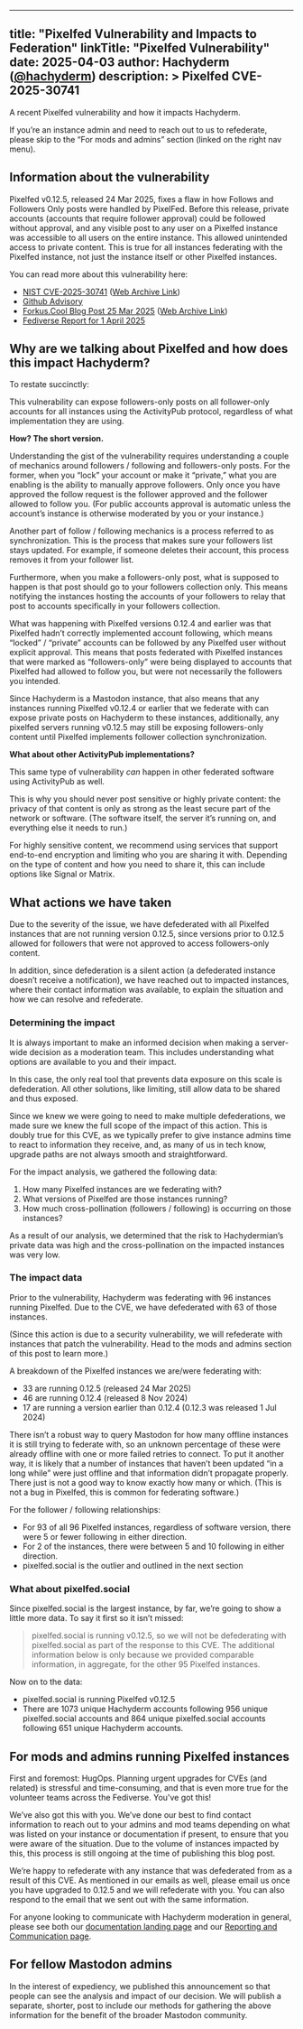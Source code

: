 
---
title: "Pixelfed Vulnerability and Impacts to Federation"
linkTitle: "Pixelfed Vulnerability"
date: 2025-04-03
author: Hachyderm ([@hachyderm](https://hachyderm.io/@hachyderm))
description: >
  Pixelfed CVE-2025-30741
---
A recent Pixelfed vulnerability and how it impacts Hachyderm.

If you’re an instance admin and need to reach out to us to refederate, please skip to the “For mods and admins” section (linked on the right nav menu).


## Information about the vulnerability

Pixelfed v0.12.5, released 24 Mar 2025, fixes a flaw in how Follows and Followers Only posts were handled by PixelFed. Before this release, private accounts (accounts that require follower approval) could be followed without approval, and any visible post to any user on a Pixelfed instance was accessible to all users on the entire instance. This allowed unintended access to private content. This is true for all instances federating with the Pixelfed instance, not just the instance itself or other Pixelfed instances.

You can read more about this vulnerability here:

* [NIST CVE-2025-30741](https://nvd.nist.gov/vuln/detail/CVE-2025-30741) ([Web Archive Link](https://web.archive.org/web/20250330013243/https://nvd.nist.gov/vuln/detail/CVE-2025-30741))
* [Github Advisory](https://github.com/advisories/GHSA-7287-grhx-542x)
* [Forkus.Cool Blog Post 25 Mar 2025](https://fokus.cool/2025/03/25/pixelfed-vulnerability.html) ([Web Archive Link](https://web.archive.org/web/20250329184426mp_/https://fokus.cool/2025/03/25/pixelfed-vulnerability.html))
* [Fediverse Report for 1 April 2025](https://fediversereport.com/fediverse-report-110/)


## Why are we talking about Pixelfed and how does this impact Hachyderm?

To restate succinctly:

This vulnerability can expose followers-only posts on all follower-only accounts for all instances using the ActivityPub protocol, regardless of what implementation they are using.

**How? The short version.**

Understanding the gist of the vulnerability requires understanding a couple of mechanics around followers / following and followers-only posts. For the former, when you “lock” your account or make it “private,” what you are enabling is the ability to manually approve followers. Only once you have approved the follow request is the follower approved and the follower allowed to follow you. (For public accounts approval is automatic unless the account’s instance is otherwise moderated by you or your instance.)

Another part of follow / following mechanics is a process referred to as synchronization. This is the process that makes sure your followers list stays updated. For example, if someone deletes their account, this process removes it from your follower list.

Furthermore, when you make a followers-only post, what is supposed to happen is that post should go to your followers collection only. This means notifying the instances hosting the accounts of your followers to relay that post to accounts specifically in your followers collection.

What was happening with Pixelfed versions 0.12.4 and earlier was that Pixelfed hadn’t correctly implemented account following, which means “locked” / “private” accounts can be followed by any Pixelfed user without explicit approval. This means that posts federated with Pixelfed instances that were marked as “followers-only” were being displayed to accounts that Pixelfed had allowed to follow you, but were not necessarily the followers you intended.

Since Hachyderm is a Mastodon instance, that also means that any instances running Pixelfed v0.12.4 or earlier that we federate with can expose private posts on Hachyderm to these instances, additionally, any pixelfed servers running v0.12.5 may still be exposing followers-only content until Pixelfed implements follower collection synchronization.

**What about other ActivityPub implementations?**

This same type of vulnerability *can* happen in other federated software using ActivityPub as well.

This is why you should never post sensitive or highly private content: the privacy of that content is only as strong as the least secure part of the network or software. (The software itself, the server it’s running on, and everything else it needs to run.)

For highly sensitive content, we recommend using services that support end-to-end encryption and limiting who you are sharing it with. Depending on the type of content and how you need to share it, this can include options like Signal or Matrix.


## What actions we have taken

Due to the severity of the issue, we have defederated with all Pixelfed instances that are not running version 0.12.5, since versions prior to 0.12.5 allowed for followers that were not approved to access followers-only content.

In addition, since defederation is a silent action (a defederated instance doesn’t receive a notification), we have reached out to impacted instances, where their contact information was available, to explain the situation and how we can resolve and refederate.

### Determining the impact

It is always important to make an informed decision when making a server-wide decision as a moderation team. This includes understanding what options are available to you and their impact.

In this case, the only real tool that prevents data exposure on this scale is defederation. All other solutions, like limiting, still allow data to be shared and thus exposed.

Since we knew we were going to need to make multiple defederations, we made sure we knew the full scope of the impact of this action. This is doubly true for this CVE, as we typically prefer to give instance admins time to react to information they receive, and, as many of us in tech know, upgrade paths are not always smooth and straightforward.

For the impact analysis, we gathered the following data:

1. How many Pixelfed instances are we federating with?
2. What versions of Pixelfed are those instances running?
3. How much cross-pollination (followers / following) is occurring on those instances?

As a result of our analysis, we determined that the risk to Hachydermian’s private data was high and the cross-pollination on the impacted instances was very low.


### The impact data

Prior to the vulnerability, Hachyderm was federating with 96 instances running Pixelfed. Due to the CVE, we have defederated with 63 of those instances.

(Since this action is due to a security vulnerability, we will refederate with instances that patch the vulnerability. Head to the mods and admins section of this post to learn more.)

A breakdown of the Pixelfed instances we are/were federating with:

* 33 are running 0.12.5 (released 24 Mar 2025)
* 46 are running 0.12.4 (released 8 Nov 2024)
* 17 are running a version earlier than 0.12.4 (0.12.3 was released 1 Jul 2024)

There isn’t a robust way to query Mastodon for how many offline instances it is still trying to federate with, so an unknown percentage of these were already offline with one or more failed retries to connect. To put it another way, it is likely that a number of instances that haven’t been updated “in a long while” were just offline and that information didn’t propagate properly. There just is not a good way to know exactly how many or which. (This is not a bug in Pixelfed, this is common for federating software.)

For the follower / following relationships:

* For 93 of all 96 Pixelfed instances, regardless of software version, there were 5 or fewer following in either direction.
* For 2 of the instances, there were between 5 and 10 following in either direction.
* pixelfed.social is the outlier and outlined in the next section


### What about pixelfed.social

Since pixelfed.social is the largest instance, by far, we’re going to show a little more data. To say it first so it isn’t missed:

> pixelfed.social is running v0.12.5, so we will not be defederating with pixelfed.social as part of the response to this CVE. The additional information below is only because we provided comparable information, in aggregate, for the other 95 Pixelfed instances.

Now on to the data:

* pixelfed.social is running Pixelfed v0.12.5
* There are 1073 unique Hachyderm accounts following 956 unique pixelfed.social accounts and 864 unique pixelfed.social accounts following 651 unique Hachyderm accounts.


## For mods and admins running Pixelfed instances

First and foremost: HugOps. Planning urgent upgrades for CVEs (and related) is stressful and time-consuming, and that is even more true for the volunteer teams across the Fediverse. You've got this!

We’ve also got this with you. We’ve done our best to find contact information to reach out to your admins and mod teams depending on what was listed on your instance or documentation if present, to ensure that you were aware of the situation. Due to the volume of instances impacted by this, this process is still ongoing at the time of publishing this blog post.

We’re happy to refederate with any instance that was defederated from as a result of this CVE. As mentioned in our emails as well, please email us once you have upgraded to 0.12.5 and we will refederate with you. You can also respond to the email that we sent out with the same information.

For anyone looking to communicate with Hachyderm moderation in general, please see both our [documentation landing page](https://community.hachyderm.io/docs/#i-am-the-mod--admin-of-another-instance-and-need-to-contact-the-hachyderm-mods--admins) and our [Reporting and Communication page](https://community.hachyderm.io/docs/moderation/reporting/).


## For fellow Mastodon admins

In the interest of expediency, we published this announcement so that people can see the analysis and impact of our decision. We will publish a separate, shorter, post to include our methods for gathering the above information for the benefit of the broader Mastodon community.
